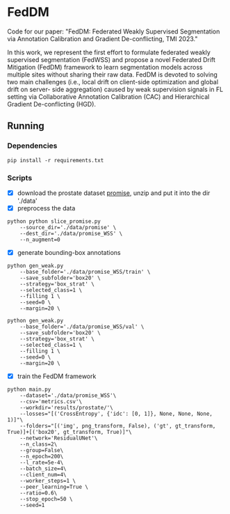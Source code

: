 # FedDM

Code for our paper: "FedDM: Federated Weakly Supervised Segmentation via Annotation Calibration and Gradient De-conflicting, TMI 2023."

In this work, we represent the first effort to formulate federated weakly supervised segmentation (FedWSS) and propose a novel Federated Drift Mitigation (FedDM) framework to learn segmentation models across multiple sites without sharing their raw data. FedDM is devoted to solving two main challenges (i.e., local drift on client-side optimization and global drift on server- side aggregation) caused by weak supervision signals in FL setting via Collaborative Annotation Calibration (CAC) and Hierarchical Gradient De-conflicting (HGD).

## Running
### Dependencies
```
pip install -r requirements.txt
```
### Scripts

- [x] download the prostate dataset [promise](https://promise12.grand-challenge.org/), unzip and put it into the dir './data'
- [x] preprocess the data 
```
python python slice_promise.py 
    --source_dir='./data/promise' \
    --dest_dir='./data/promise_WSS' \
    --n_augment=0
```
- [x] generate bounding-box annotations
```
python gen_weak.py 
    --base_folder='./data/promise_WSS/train' \
    --save_subfolder='box20' \
    --strategy='box_strat' \
    --selected_class=1 \
    --filling 1 \
    --seed=0 \
    --margin=20 \
```
```
python gen_weak.py 
    --base_folder='./data/promise_WSS/val' \
    --save_subfolder='box20' \
    --strategy='box_strat' \
    --selected_class=1 \
    --filling 1 \
    --seed=0 \
    --margin=20 \
```
- [x] train the FedDM framework
```
python main.py 
    --dataset='./data/promise_WSS'\
    --csv='metrics.csv'\
    --workdir='results/prostate/'\
    --losses="[('CrossEntropy', {'idc': [0, 1]}, None, None, None, 1)]"\
    --folders="[('img', png_transform, False), ('gt', gt_transform, True)]+[('box20', gt_transform, True)]"\
    --network='ResidualUNet'\
    --n_class=2\
    --group=False\
    --n_epoch=200\
    --l_rate=5e-4\
    --batch_size=4\
    --client_num=4\
    --worker_steps=1 \
    --peer_learning=True \
    --ratio=0.6\
    --stop_epoch=50 \
    --seed=1
```


